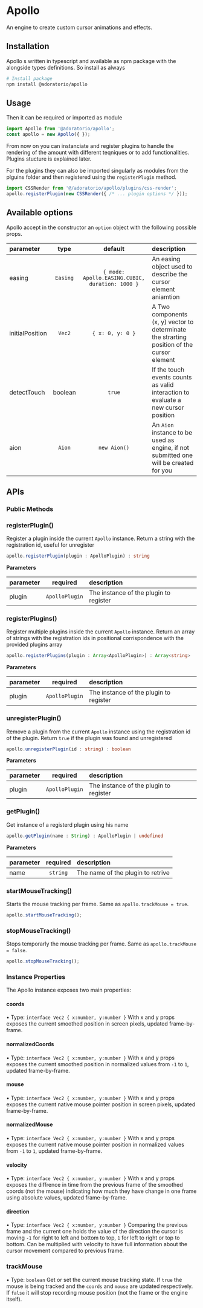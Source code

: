 # Apollo

An engine to create custom cursor animations and effects.

## Installation
Apollo s written in typescript and available as npm package with the alongside types definitions. So install as always

```bash
# Install package
npm install @adoratorio/apollo
```
## Usage
Then it can be required or imported as module

```javascript
import Apollo from '@adoratorio/apollo';
const apollo = new Apollo({ });
```
From now on you can instanciate and register plugins to handle the rendering of the amount with different teqniques or to add functionalities. Plugins stucture is explained later.

For the plugins they can also be imported singularly as modules from the plguins folder and then registered using the `registerPlugin` method.

```javascript
import CSSRender from '@/adoratorio/apollo/plugins/css-render';
apollo.registerPlugin(new CSSRender({ /* ... plugin options */ }));
```

## Available options
Apollo accept in the constructor an `option` object with the following possible props.

|parameter|type|default|description|
|:--------|:--:|:-----:|:----------|
|easing|`Easing`|`{ mode: Apollo.EASING.CUBIC, duration: 1000 }`|An easing object used to describe the cursor element aniamtion|
|initialPosition|`Vec2`|`{ x: 0, y: 0 }`|A Two components (x, y) vector to determinate the strarting position of the cursor element|
|detectTouch|boolean|`true`|If the touch events counts as valid interaction to evaluate a new cursor position|
|aion|`Aion`|`new Aion()`|An `Aion` instance to be used as engine, if not submitted one will be created for you|

## APIs

### Public Methods

### registerPlugin()

Register a plugin inside the current `Apollo` instance. Return a string with the registration id, useful for unregister
```typescript
apollo.registerPlugin(plugin : ApolloPlugin) : string
```

**Parameters**

| parameter | required | description |
|:---|:---:|:---|
| plugin | `ApolloPlugin` | The instance of the plugin to register |

### registerPlugins()

Register multiple plugins inside the current `Apollo` instance. Return an array of strings with the registration ids in positional corrispondence with the provided plugins array
```typescript
apollo.registerPlugins(plugin : Array<ApolloPlugin>) : Array<string>
```

**Parameters**

| parameter | required | description |
|:---|:---:|:---|
| plugin | `ApolloPlugin` | The instance of the plugin to register |

### unregisterPlugin()

Remove a plugin from the current `Apollo` instance using the registration id of the plugin. Return `true` if the plugin was found and unregistered
```typescript
apollo.unregisterPlugin(id : string) : boolean
```

**Parameters**

| parameter | required | description |
|:---|:---:|:---|
| plugin | `ApolloPlugin` | The instance of the plugin to register |

### getPlugin()

Get instance of a registerd plugin using his name
```typescript
apollo.getPlugin(name : String) : ApolloPlugin | undefined
```

**Parameters**

| parameter | required | description |
|:---|:---:|:---|
| name | `string` | The name of the plugin to retrive |

### startMouseTracking()

Starts the mouse tracking per frame. Same as `apollo.trackMouse = true`.
```typescript
apollo.startMouseTracking();
```

### stopMouseTracking()

Stops temporarly the mouse tracking per frame. Same as `apollo.trackMouse = false`.
```typescript
apollo.stopMouseTracking();
```

### Instance Properties

The Apollo instance exposes two main properties:

#### coords 
• Type: `interface Vec2 { x:number, y:number }`
With x and y props exposes the current smoothed position in screen pixels, updated frame-by-frame.

#### normalizedCoords
• Type: `interface Vec2 { x:number, y:number }`
With x and y props exposes the current smoothed position in normalized values from `-1` to `1`, updated frame-by-frame.

#### mouse 
• Type: `interface Vec2 { x:number, y:number }`
With x and y props exposes the current native mouse pointer position in screen pixels, updated frame-by-frame.

#### normalizedMouse
• Type: `interface Vec2 { x:number, y:number }`
With x and y props exposes the current native mouse pointer position in normalized values from `-1` to `1`, updated frame-by-frame.

#### velocity 
• Type: `interface Vec2 { x:number, y:number }`
With x and y props exposes the diffrence in time from the previous frame of the smoothed coords (not the mouse) indicating how much they have change in one frame using absolute values, updated frame-by-frame.

#### direction
• Type: `interface Vec2 { x:number, y:number }`
Comparing the previous frame and the current one holds the value of the direction the cursor is moving `-1` for right to left and bottom to top, `1` for left to right or top to bottom. Can be multiplied with velocity to have full information about the cursor movement compared to previous frame.

### trackMouse
• Type: `boolean`
Get or set the current mouse tracking state. If `true` the mouse is being tracked and the `coords` and `mouse` are updated respectively. If `false` it will stop recording mouse position (not the frame or the engine itself).
